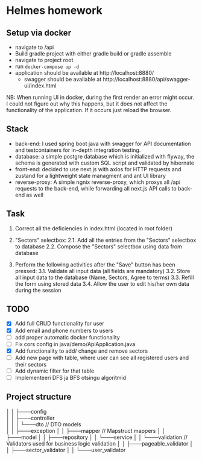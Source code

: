 # Helmes homework

## Setup via docker
- navigate to /api
- Build gradle project with either gradle build or gradle assemble
- navigate to project root
- run ``docker-compose up -d``
- application should be available at http://localhost:8880/
    - swagger should be available at http://localhost:8880/api/swagger-ui/index.html

NB: When running UI in docker, during the first render an error might occur. I could not figure out why this happens, but it does not affect the functionality of the application.
If it occurs just reload the browser. 

## Stack
- back-end: I used spring boot java with swagger for API documentation and testcontainers for in-depth integration testing.
- database: a simple postgre database which is initialized with flyway, the schema is generated with custom SQL script and validated by hibernate
- front-end: decided to use next.js with axios for HTTP requests and zustand for a lightweight state managment and ant UI library
- reverse-proxy: A simple ngnix reverse-proxy, which proxys all /api requests to the back-end, while forwarding all next.js API calls to back-end as well

## Task
1. Correct all the deficiencies in index.html (located in root folder)

2. "Sectors" selectbox:
   2.1. Add all the entries from the "Sectors" selectbox to database
   2.2. Compose the "Sectors" selectbox using data from database

3. Perform the following activities after the "Save" button has been pressed:
   3.1. Validate all input data (all fields are mandatory)
   3.2. Store all input data to the database (Name, Sectors, Agree to terms)
   3.3. Refill the form using stored data
   3.4. Allow the user to edit his/her own data during the session

## TODO
- [x] Add full CRUD functionality for user
- [x] Add email and phone numbers to users
- [ ] add proper automatic docker functionality
- [ ] Fix cors config in java/demo/ApiApplication.java
- [x] Add functionality to add/ change and remove sectors
- [ ] Add new page with table, where user can see all registered users and their sectors
- [ ] Add dynamic filter for that table
- [ ] Implementeeri DFS ja BFS otsingu algoritmid

## Project structure
│   │       ├───config                                                  
│   │       ├───controller                                              
│   │       │   └───dto                         // DTO models                        
│   │       ├───exception
│   │       ├───mapper                          // Mapstruct mappers
│   │       ├───model
│   │       ├───repository
│   │       └───service
│   │           └───validation                  // Validators used for business logic validation 
│   │               ├───pageable_validator
│   │               ├───sector_validator
│   │               └───user_validator
